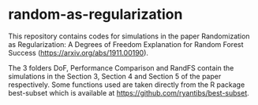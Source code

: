 # random-as-regularization
This repository contains codes for simulations in the paper Randomization as Regularization: A Degrees of Freedom Explanation for Random Forest Success (https://arxiv.org/abs/1911.00190). 

The 3 folders DoF, Performance Comparison and RandFS contain the simulations in the Section 3, Section 4 and Section 5 of the paper respectively. Some functions used are taken directly from the R package best-subset which is available at https://github.com/ryantibs/best-subset.
